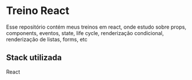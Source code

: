 
# Treino React

Esse repositório contém meus treinos em react, onde estudo sobre props, components, eventos, state, life cycle, renderização condicional, renderização de listas, forms, etc

## Stack utilizada

React
